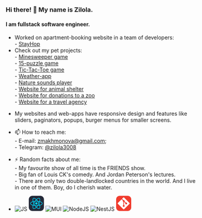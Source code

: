 ### Hi there! 👋 My name is Zilola.
#### I am fullstack software engineer.
- Worked on apartment-booking website in a team of developers:</br>
         - [StayHop](https://booking-vention.vercel.app) </br>
- Check out my pet projects:</br>
         - [Minesweeper game](https://zilola08.github.io/minesweeper/dist/main.html) </br>
         - [15-puzzle game](https://zilola08.github.io/fifteen-puzzle-game) </br>
         - [Tic-Tac-Toe game](https://zilola08.github.io/tic-tac-toe/) </br>
         - [Weather-app](https://zilola08.github.io/weather-app/) </br>
         - [Nature sounds player](https://zilola08.github.io/nature-sounds/)</br>
         - [Website for animal shelter](https://zilola08.github.io/shelter/main.html)</br>
         - [Website for donations to a zoo](https://zilola08.github.io/online-zoo/pages/main/)</br>
         - [Website for a travel agency](https://zilola08.github.io/travel/)</br>
         
* My websites and web-apps have responsive design and features like sliders, paginators, popups, burger menus for smaller screens.</br>

- 📫 How to reach me: </br>
         - E-mail: zmakhmonova@gmail.com;</br>
         - Telegram: [@zilola3008](https://t.me/zilola3008) </br>

- ⚡ Random facts about me: </br>
         - My favourite show of all time is the FRIENDS show.</br>
         - Big fan of Louis CK's comedy. And Jordan Peterson's lectures. </br>
         - There are only two double-landlocked countries in the world. And I live in one of them. Boy, do I cherish water.</br>

         
- <img src='https://user-images.githubusercontent.com/44432264/223957461-e78203f8-0069-41c1-99ce-99abae8eecba.png' alt='JS' height='40px' width='40px'> <img src='https://github.com/tandpfun/skill-icons/blob/main/icons/React-Dark.svg' alt='ReactJS' height='40px' width='40px'> <img src='https://mui.com/static/logo.png' alt='MUI' height='40px' width='40px'> <img src='https://cdn-icons-png.flaticon.com/256/919/919825.png' alt='NodeJS' height='40px' width='40px'> <img src='https://cdn.icon-icons.com/icons2/2107/PNG/512/file_type_nestjs_icon_130355.png' alt='NestJS' height='40px' width='40px'> <img src='https://github.com/tandpfun/skill-icons/blob/main/icons/Git.svg' alt='Git' height='40px' width='40px'> 



